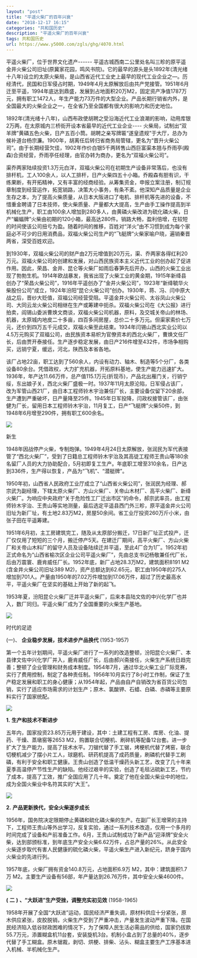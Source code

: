 ```yaml
---
layout: "post"
title: "平遥火柴厂的百年兴衰"
date: "2018-12-17 16:15"
categories: "共和国历史"
description: "平遥火柴厂的百年兴衰"
tags: 共和国历史
url: https://www.y5000.com/zgls/ghg/4070.html
---
```






平遥火柴厂，位于世界文化遗产------
平遥古城西南二公里处名叫三畛的原平遥金井火柴公司旧址(原冀家花园，鸣风书院)。它的最早的源头是头1892年(清光绪十八年)设立的太原火柴局，是山西省近代工业史上最早的现代工业企业之—。历经清代，民国和日军侵占时期，1949年4月太原解放后由共产党接管。1951年6月迁至平遥，1994年底达到鼎盛，发展到占地面积20万M2，固定资产净值1787万元，拥有职工1472人，年生产能力73万件的大型企业。产品长期行销省内外，是全国最大的火柴企业之一，在全省乃至全国都有很大的影响力和历史地位。

1892年(清光绪十八年)，山西布政使胡聘之受沿海近代工业浪潮的影响，动用库银2万两，在太原城内三桥街开设本省最早的近代工业企业----
火柴局，试制出“双羊牌”黄磷五色火柴，日产五百小筒。胡聘之亲写牌匾“遂皇遗规”于大厅，总办为候补道台杨宗濂。1900年，胡离任后转归省商务局管辖，更名为“晋升火柴公司”。由于长期经营欠佳，1902年作价白银5千两转售山西巨富渠本翘与乔雨亭(殿森)合资经营，乔雨亭任经理，由官办转为商办，更名为“双福火柴公司”。

渠乔两家陆续投资1.3万元白洋，双福火柴公司在初期生产设备非常落后，也没有排杆机，工人100余人，以人工排杆，日产火柴四五十小箱。乔殿森有胆有识，干练果断，有开拓精神，又有丰富的经商经验。从筹集资金，申报立案注册，制订规章制度到经营运作，拓宽销路，决策大小事务，有条不紊。他深知产品质量是企业生存之本，为了提高火柴质量，从日本大阪进口了电机、排杆机等先进的设备，不惜重金聘请了日本技师，使火柴质量、产量都大大提高，生产由手工操作提高到半机械化生产，职工由100余人增加到280多人，由黄磷火柴改进为硫化磷火柴，日产“蝙蝠牌”火柴由初期的120小箱，最高达280件。销路大畅，盈利倍增，在较短的时间使该公司扭亏为盈。随着时间的推移，百姓对“洋火”由不习惯到成为每个家庭必不可少的日用消费品，双福火柴公司生产的“飞艇牌”火柴家喻户晓，遍销秦晋两省，深受百姓欢迎。

到1930年，双福火柴公司的财产由2万元增值到20万元，渠、乔两家各得红利20万元。双福火柴公司的创建和发展，对山西民族资本主义近代工业的创办起了促进作用。因此，荣昌、金井、昆仑等火柴厂如雨后春笋先后开办，山西的火柴工业出现了勃勃生机。1914年欧战暴发，我省出现了火柴工业的黄金期，1915年新绛县创办了“荣昌火柴公司”，1916年平遥创办了“金井火柴公司”，1923年“新绛毓华火柴股份公司”成立，1924年汾阳“昆仑火柴公司”创办。1930年，蒋、冯、闫中原大战之后，晋纱大贬值，双福公司经营受阻。平遥金井火柴公司、太谷凤山火柴公司、大同云龙火柴公司相继在生产或筹建中扼杀。双福火柴公司在《大公报》进行拍卖，阎锡山委派曹焕文商谈，双福火柴公司机器，原料，及交城关帝山的林场、机器，太原城内地皮二十多亩，四百多间房屋，总价二十多万元。但渠家索价七万元，还价到四万五千元成交，双福火柴至此结束。1934年闫锡山西北实业公司以4.5万元购买了双福公司，由民族资本易帜为官僚资本的西北火柴厂，曹焕文任厂长，后由贾开泰接任。生产逐步稳定发展，由日产216件增至432件，市场争相购买，远销宁夏，缓远，河北，陕西及本省各地。

该厂占地22亩，职工达到了560余人，内设有动力、轴木、制造等5个分厂，各类设备80余台。凭借政权，大力扩充机器，开拓原料基地，使生产能力迅速扩大。1936年，年产达11.66万件，总产值115.1万元(折现币)，产品北出雁门关，行销宁绥，东出娘子关，西北火柴厂盛极一时。1937年11月太原沦陷，日军侵占该厂，改为军管山西21厂，由日本工程师铃木宇治兼任厂长，主要设备仅留下20余部，生产遭到严重破坏，日产量降至25件。1945年日军投降，闫政权接管该厂，由张健为厂长，留用日本工程师铃木宇治，11月复工，日产“飞艇牌”火柴50件，到1948年6月增至290件，拥有职工600余名。

![](https://img.y5000.com/uploads/allimg/161028/8-16102Q6034b25.jpg)

新生

1948年因战停产火柴，专制炮弹。1949年4月24日太原解放，张润民为军代表接管了“西北火柴厂”，受到了日籍总工程师铃木宇治及其高徒工程师王贵山等180余名留厂人员的大力协助配合，5月初即复工生产。年底职工增至310余名，日产达到336件，生产得以恢复，产品为“飞机”、“潜艇牌”。

1950年初，山西省人民政府工业厅成立了“山西省火柴公司”，张润民为经理、郝宗武为副经理，下辖太原火柴厂、方山火柴厂、关帝山木材厂、高平火柴厂、新绛火柴厂。为响应中央政府“关于危险性工厂迁出市区”的命令，郝宗武率员，由工程师铃木宇治、王贵山等实地测量，最后选定平遥县西门外三畛，原平遥金井火公司旧址为新厂址，有土地2.83万M2，房屋50余间。省工业厅投资260万斤小米，由张子田在平遥筹建。

1951年6月初，主工房建筑完工，随及从太原部分搬迁，17日新厂址正式投产，迁厂仅仅用了短短的三个月，搬迁停产5天。在建迁厂期间，高平火柴厂、方山火柴厂和关帝山木料厂的留守人员及设备陆续迁并平遥，至此4厂合为1厂。1952年初正式命名为“山西省榆次区企业公司平遥火柴厂”，先由总支书记杨敬兼任代厂长，后由万震寰、鹿肯威任厂长。1952年底，新厂占地28.3万M2，建筑面积8191
M2 (含金井火柴公司旧址389
M2)，资产总额达到62.65元，职工由1950年的275人增加到701人。产量由1950年的7.02万件增加到17.06万件，超过了历史最高水平，平遥火柴厂在坚实的基础上开始了新的起飞。

1953年夏，汾阳昆仑火柴厂迁并平遥火柴厂，后来本县陆文佐的中兴化学厂也并入，数厂同归。平遥火柴厂成为了全国重要的火柴生产基地。

![](https://img.y5000.com/uploads/allimg/161028/8-16102Q60400347.jpg)

时代的足迹

(一)、 **企业稳步发展，技术进步产品换代** (1953-1957)

第一个五年计划期间，平遥火柴厂进行了一系列的改造整顿，汾阳昆仑火柴厂、本县律文佐中兴化学厂并入，鹿肯威任厂长，后由郝兴斋接任，火柴生产系统日趋完善；整顿了企业管理和财务成本制度。1954年7月，通过华北火柴工业厂际竞赛，实行了费用控制，制定了各种责任制。1956年10月实行了8小时工作制，保证了生产稳定发展和职工的身心健康；从1954年起，产品由自产自销改为省百货公司包销，实行了适应市场需求的计划生产；原木、氯酸钾、石蜡、白磷、赤磷等主要原料实行了国家统配。

![](https://img.y5000.com/uploads/allimg/161028/8-16102Q604151M.jpg)

**1.** **生产和技术不断进步**

五年内，国家投资23.85万元用于建设，其中：土建工程有工房、库房、化油、提药、干燥、蒸墩窑等2653
M2，购置联合切梗机、刷碎机等配备12台套。进一步扩大了生产能力，提高了技术水平。刀锯代替了手工锯，烤梗机代替了烤窑，联合切梗机减少了摆小片工人，球磨机、研药机提高了成药质量，刷磷机代替手工刷磷，有利于安全和职工健康。王贵山创造了低温干燥药头新工艺，改变了几十年来夏季高温停产节性生产的缺陷。他经过艰辛的实验，创造了毛毯沾硫新工艺，节约了成本，提高了工效，推广全国应用了几十年。奠定了他在全国火柴业中的地位，成为全国火柴业中名符其实的”大王”。

![](https://img.y5000.com/uploads/allimg/161028/8-16102Q6043O53.jpg)

**2.** **产品更新换代，安全火柴逐步成长**

1956年，国务院决定限期停止黄磷和硫化磷火柴的生产。在副厂长王增荣的主持下，工程师王贵山等外出学习，反复实验，通过一系列技术改造，仅用一个多月的时间完成了设备和产前准备工作。6月，王贵山试制成功了新产品“迎泽牌”安全火柴，达到部颁标准，到年底生产安全火柴6.62万件，占总产量的26%。从此安全火柴逐步取代有害人民健康的硫化磷火柴，平遥火柴生产进入新纪元，跻身于国内火柴业的先进行列。

1957年底，火柴厂拥有资金140.8万元，占地面积6.9万 M2，其中：建筑面积1.7万
M2。主要生产设备有56部，年产量达到26.76万件，其中安全火柴4600件。

![](https://img.y5000.com/uploads/allimg/161028/8-16102Q6044V37.jpg)

**(** **二** **)** **、“大跃进”生产受挫，调整充实初见效** (1958-1965)

1958年开展了全国“大跃进”运动，国民经济严重失调，原材料供应十分紧张，原木供应紧张，皮胶脱销，火柴生产受到了严重冲击，产量发生波动严重下降。在国民经济陷入低谷财政困难的情况下，为了保障人民生活必需品的供给，国家仍拔款55.7万元，添置糊盒机11台套，安装旋机3台。机制小盒占到了总量的40%，逐步代替了手工糊盒。原木锯裁，剥切、烘梗、排柴、沾头、糊盒主要生产工序基本进入机械、半机械化生产。
